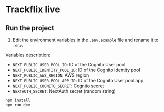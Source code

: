 # Trackflix live

## Run the project

1. Edit the environment variables in the `.env.example` file and rename it to `.env`.

Variables description:
- `NEXT_PUBLIC_USER_POOL_ID`: ID of the Cognito User pool
- `NEXT_PUBLIC_IDENTITY_POOL_ID`: ID of the Cognito Identity pool
- `NEXT_PUBLIC_AWS_REGION`: AWS region
- `NEXT_PUBLIC_USER_POOL_APP_ID`: ID of the Cognito User pool app
- `NEXT_PUBLIC_COGNITO_SECRET`: Cognito secret
- `NEXTAUTH_SECRET`: NextAuth secret (random string)

```bash
npm install
npm run dev
```
